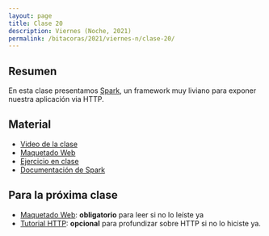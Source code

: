 ```yaml
---
layout: page
title: Clase 20
description: Viernes (Noche, 2021)
permalink: /bitacoras/2021/viernes-n/clase-20/
---
```




## Resumen

En esta clase presentamos [Spark](http://sparkjava.com/), un framework muy liviano para exponer nuestra aplicación via HTTP.

## Material

- [Video de la clase](https://us02web.zoom.us/rec/share/6nqytG84wWz5BWhuYAn6kU0p-4XE31wzETX45IcIEFnM5Kom7YHdsyBAE6ISvRp9.hWKMe8CN2-X8y9Ah?startTime=1602281006000)
- [Maquetado Web](https://docs.google.com/document/d/1UoEb9bzut-nMmB6wxDUVND3V8EymNFgOsw7Hka6EEkc/edit#heading=h.6ew85j4snou0)
- [Ejercicio en clase](https://github.com/dds-utn/jpa-proof-of-concept-template/tree/modelo-consultoras)
- [Documentación de Spark](http://sparkjava.com/documentation)

## Para la próxima clase

- [Maquetado Web](https://docs.google.com/document/d/1UoEb9bzut-nMmB6wxDUVND3V8EymNFgOsw7Hka6EEkc/edit#heading=h.6ew85j4snou0): **obligatorio** para leer si no lo leíste ya
- [Tutorial HTTP](https://github.com/flbulgarelli/http-tutorial/tree/master/tutorial/es): **opcional** para profundizar sobre HTTP si no lo hiciste ya.



